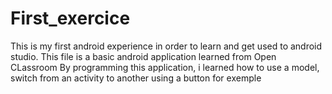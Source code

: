 # First_exercice
This is my first android experience in order to learn and get used to android studio.
This file is a basic android application learned from Open CLassroom
By programming this application, i learned how to use a model, switch from an activity to another using a button for exemple 
